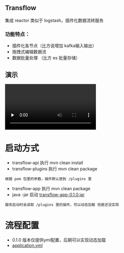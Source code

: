 ## Transflow
集成 reactor 类似于 logstash，插件化数据流转服务
### 功能特点：
- 插件化各节点（比方说增加 kafka输入输出）
- 拖拽式编辑数据流
- 数据批量处理 （比方 es 批量存储）
## 演示
<video id="video" controls="" preload="none" >
    <source id="mp4" src="doc/20250327183942.mp4" type="video/mp4">
</video>

# 启动方式

* transflow-api 执行 mvn clean install
* transflow-plugins 执行 mvn clean package
```
根据 pom 包里的参数，插件默认放到 /plugins 里
```
* transflow-app 执行 mvn clean package
* java -jar 启动 [transflow-app-0.1.0.jar](transflow-app%2Ftarget%2Ftransflow-app-0.1.0.jar)
```
服务启动时会读取 /plugins 里的插件，可以动态加载 但是还没实现
```

# 流程配置
* 0.1.0 版本仅提供yml配置，后期可以实现动态加载
* [application.yml](transflow-app%2Fsrc%2Fmain%2Fresources%2Fapplication.yml)